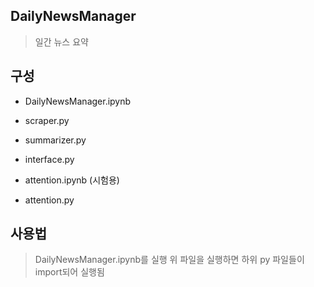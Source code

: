 ## DailyNewsManager
> 일간 뉴스 요약

## 구성
* DailyNewsManager.ipynb
 * scraper.py
 * summarizer.py
 * interface.py

* attention.ipynb (시험용)
 * attention.py
 
## 사용법
> DailyNewsManager.ipynb를 실행
> 위 파일을 실행하면 하위 py 파일들이 import되어 실행됨

